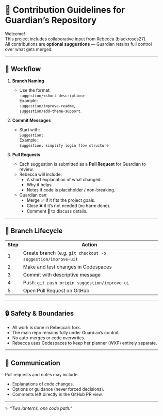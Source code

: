 # 🤝 Contribution Guidelines for Guardian’s Repository

Welcome!  
This project includes collaborative input from Rebecca (blackroses27).  
All contributions are **optional suggestions** — Guardian retains full control over what gets merged.

---

## 🌱 Workflow

1. **Branch Naming**
   - Use the format:  
     `suggestion/<short-description>`  
     Example:  
     `suggestion/improve-readme`,  
     `suggestion/add-theme-support`.

2. **Commit Messages**
   - Start with:  
     `Suggestion:`  
     Example:  
     `Suggestion: simplify login flow structure`

3. **Pull Requests**
   - Each suggestion is submitted as a **Pull Request** for Guardian to review.
   - Rebecca will include:
     - A short explanation of what changed.
     - Why it helps.
     - Notes if code is placeholder / non-breaking.
   - Guardian can:
     - Merge ✅ if it fits the project goals.
     - Close ❌ if it’s not needed (no harm done).
     - Comment 💬 to discuss details.

---

## 🧩 Branch Lifecycle

| Step | Action |
|------|--------|
| 1 | Create branch (e.g. `git checkout -b suggestion/improve-ui`) |
| 2 | Make and test changes in Codespaces |
| 3 | Commit with descriptive message |
| 4 | Push: `git push origin suggestion/improve-ui` |
| 5 | Open Pull Request on GitHub |

---

## 🔒 Safety & Boundaries

- All work is done in Rebecca’s fork.  
- The main repo remains fully under Guardian’s control.  
- No auto-merges or code overwrites.  
- Rebecca uses Codespaces to keep her planner (WXP) entirely separate.

---

## 💬 Communication

Pull requests and notes may include:
- Explanations of code changes.  
- Options or guidance (never forced decisions).  
- Comments left directly in the GitHub PR view.

---

✨ _“Two lanterns, one code path.”_
